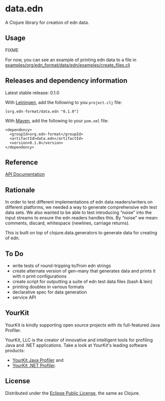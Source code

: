 # data.edn

A Clojure library for creation of edn data.

## Usage

FIXME

For now, you can see an example of printing edn data to a file in [examples/org/edn_format/data/edn/examples/create_files.clj](http://github.com/edn-format/data.edn/blob/master/examples/org/edn_format/data/edn/examples/create_files.clj)


## Releases and dependency information

Latest stable release: 0.1.0

With [Leiningen](http://github.com/technomancy/leiningen), add the following to you `project.clj` file:

    [org.edn-format/data.edn "0.1.0"]

With [Maven](http://maven.apache.org), add the following to your `pom.xml` file:

    <dependency>
      <groupId>org.edn-format</groupId>
      <artifactId>data.edn</artifactId>
      <version>0.1.0</version>
    </dependency>

## Reference

[API Documentation](http://edn-format.github.io/data.edn)

## Rationale

In order to test different implementations of edn data readers/writers on different platforms, we needed a way to generate comprehensive edn test data sets. We also wanted to be able to test introducing “noise” into the input streams to ensure the edn readers handles this. By “noise” we mean: comments, discard, whitespace (newlines, carriage returns).

This is built on top of clojure.data.generators to generate data for creating of edn.

## To Do

- write tests of round-tripping to/from edn strings
- create alternate version of gen-many that generates data and prints it with n print configurations
- create script for outputting a suite of edn test data files (bash & lein)
- printing doubles in various formats
- declarative spec for data generation
- service API

## YourKit

YourKit is kindly supporting open source projects with its full-featured Java Profiler.

YourKit, LLC is the creator of innovative and intelligent tools for profiling Java and .NET applications. Take a look at YourKit's leading software products:

- [YourKit Java Profiler](http://www.yourkit.com/java/profiler/index.jsp) and
- [YourKit .NET Profiler](http://www.yourkit.com/.net/profiler/index.jsp).

## License

Distributed under the [Eclipse Public License](http://www.eclipse.org/legal/epl-v10.html), the same as Clojure.
